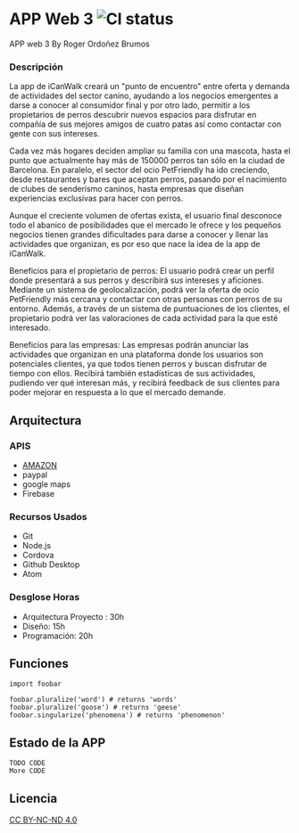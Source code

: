 # APP Web 3 ![CI status](https://img.shields.io/badge/build-passing-brightgreen.svg)

APP web 3
By Roger Ordoñez Brumos

### Descripción
La app de iCanWalk creará un "punto de encuentro" entre oferta y demanda de actividades del sector canino, ayudando a los negocios emergentes a darse a conocer al consumidor final y por otro lado, permitir a los propietarios de perros descubrir nuevos espacios para disfrutar en compañía de sus mejores amigos de cuatro patas así como contactar con gente con sus intereses.

Cada vez más hogares deciden ampliar su familia con una mascota, hasta el punto que actualmente hay más de 150000 perros tan sólo en la ciudad de Barcelona.
En paralelo, el sector del ocio PetFriendly ha ido creciendo, desde restaurantes y bares que aceptan perros, pasando por el nacimiento de clubes de senderismo caninos, hasta empresas que diseñan experiencias exclusivas para hacer con perros.

Aunque el creciente volumen de ofertas exista, el usuario final desconoce todo el abanico de posibilidades que el mercado le ofrece y los pequeños negocios tienen grandes dificultades para darse a conocer y llenar las actividades que organizan, es por eso que nace la idea de la app de iCanWalk.

Beneficios para el propietario de perros:
El usuario podrá crear un perfil donde presentará a sus perros y describirá sus intereses y aficiones. Mediante un sistema de geolocalización, podrá ver la oferta de ocio PetFriendly más cercana y contactar con otras personas con perros de su entorno. Además, a través de un sistema de puntuaciones de los clientes, el propietario podrá ver las valoraciones de cada actividad para la que esté interesado.

Beneficios para las empresas:
Las empresas podrán anunciar las actividades que organizan en una plataforma donde los usuarios son potenciales clientes, ya que todos tienen perros y buscan disfrutar de tiempo con ellos.
Recibirá también estadísticas de sus actividades, pudiendo ver qué interesan más, y recibirá feedback de sus clientes para poder mejorar en respuesta a lo que el mercado demande.

## Arquitectura

### APIS
* [AMAZON](https://docs.aws.amazon.com/AWSECommerceService/latest/DG/Welcome.html)
* paypal
* google maps
* Firebase


### Recursos Usados
* Git
* Node.js
* Cordova
* Github Desktop
* Atom

### Desglose Horas
* Arquitectura Proyecto : 30h
* Diseño: 15h
* Programación: 20h


## Funciones

```javas
import foobar

foobar.pluralize('word') # returns 'words'
foobar.pluralize('goose') # returns 'geese'
foobar.singularize('phenomena') # returns 'phenomenon'
```

## Estado de la APP
```
TODO CODE
More CODE
```

## Licencia
[CC BY-NC-ND 4.0](https://creativecommons.org/licenses/by-nc-nd/4.0/)
